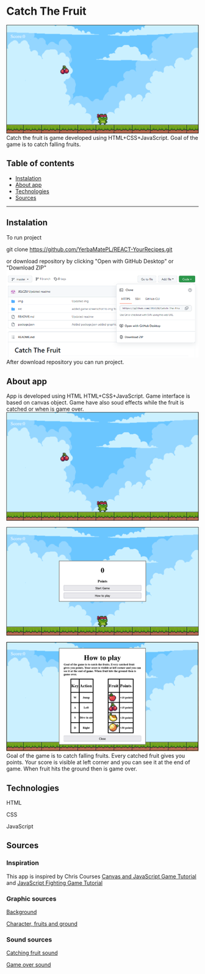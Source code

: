 # Catch The Fruit
![The game](https://github.com/JELCZU/Catch-The-Fruit/blob/master/img/The%20game.PNG) 
Catch the fruit is game developed using HTML+CSS+JavaScript.
Goal of the game is to catch falling fruits. 
## Table of contents
* [Instalation](#Instalation)
* [About app](#About-app)
* [Technologies](#Technologies)
* [Sources](#Sources)

---
## Instalation
To run project

git clone https://github.com/YerbaMatePL/REACT-YourRecipes.git

or download repository by clicking "Open with GitHub Desktop" or "Download ZIP"
![How to download](https://github.com/JELCZU/Catch-The-Fruit/blob/master/img/How%20to%20download.PNG) 
After download repository you can run project.
## About app
App is developed using HTML HTML+CSS+JavaScript. Game interface is based on canvas object.
Game have also soud effects while the fruit is catched or when is game over.
![The game](https://github.com/JELCZU/Catch-The-Fruit/blob/master/img/The%20game.PNG) 

![Game menu](https://github.com/JELCZU/Catch-The-Fruit/blob/master/img/Game%20menu.PNG) 

![How to play](https://github.com/JELCZU/Catch-The-Fruit/blob/master/img/How%20to%20play.PNG) 
Goal of the game is to catch falling fruits. 
Every catched fruit gives you points. 
Your score is visible at left corner and you can see it at the end of game. 
When fruit hits the ground then is game over.

## Technologies
HTML

CSS

JavaScript
## Sources
### Inspiration
This app is inspired by Chris Courses [Canvas and JavaScript Game Tutorial](https://www.youtube.com/watch?v=eI9idPTT0c4&t=1963s) 
and [JavaScript Fighting Game Tutorial](https://www.youtube.com/watch?v=vyqbNFMDRGQ&t=7620s) 
### Graphic sources
[Background](https://anokolisa.itch.io/basic-140-tiles-grassland-and-mines) 

[Character, fruits and ground](https://pixelfrog-assets.itch.io/pixel-adventure-1) 
### Sound sources
[Catching fruit sound](https://www.youtube.com/watch?v=mQSmVZU5EL4) 

[Game over sound](https://www.youtube.com/watch?v=jAIlKqL3nHo) 
